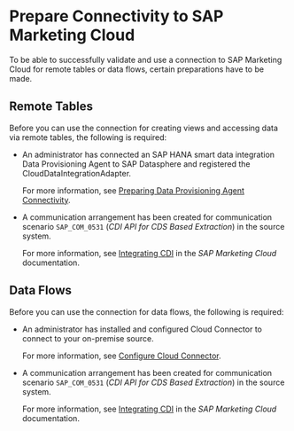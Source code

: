 <!-- loiof5e0c06fdc834c62a10eeb19d9a79bab -->

# Prepare Connectivity to SAP Marketing Cloud

To be able to successfully validate and use a connection to SAP Marketing Cloud for remote tables or data flows, certain preparations have to be made.



<a name="loiof5e0c06fdc834c62a10eeb19d9a79bab__prereq_rt_Marketing_Cloud"/>

## Remote Tables

Before you can use the connection for creating views and accessing data via remote tables, the following is required:

-   An administrator has connected an SAP HANA smart data integration Data Provisioning Agent to SAP Datasphere and registered the CloudDataIntegrationAdapter.

    For more information, see [Preparing Data Provisioning Agent Connectivity](preparing-data-provisioning-agent-connectivity-f1a39d1.md).

-   A communication arrangement has been created for communication scenario `SAP_COM_0531` \(*CDI API for CDS Based Extraction*\) in the source system. 

    For more information, see [Integrating CDI](https://help.sap.com/viewer/e0cd7c1ecf3d4f2f9feb46ec1c5b68fb/latest/en-US/4a006b43551d4cb5aed6399c0ace6b98.html) in the *SAP Marketing Cloud* documentation.




<a name="loiof5e0c06fdc834c62a10eeb19d9a79bab__prereq_df_Marketing_Cloud"/>

## Data Flows

Before you can use the connection for data flows, the following is required:

-   An administrator has installed and configured Cloud Connector to connect to your on-premise source.

    For more information, see [Configure Cloud Connector](configure-cloud-connector-f289920.md).

-   A communication arrangement has been created for communication scenario `SAP_COM_0531` \(*CDI API for CDS Based Extraction*\) in the source system. 

    For more information, see [Integrating CDI](https://help.sap.com/viewer/e0cd7c1ecf3d4f2f9feb46ec1c5b68fb/latest/en-US/4a006b43551d4cb5aed6399c0ace6b98.html) in the *SAP Marketing Cloud* documentation.


